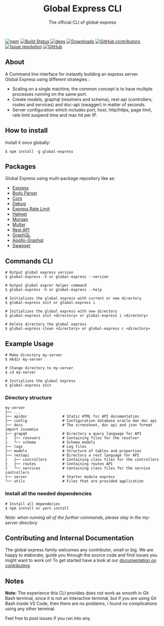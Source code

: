 <h1 align="center">Global Express CLI</h1>

<p align="center">
  The official CLI of global-express
</p>
<br>

[![npm][npm]][npm-url]
[![Build Status][build-status]][build-status-url]
[![deps][deps]][deps-url]
[![Downloads][downloads]][downloads-url]
[![GitHub contributors][contributors]][contributors-url]
[![Issue resolution][issue-resolution]][issue-resolution-url]
[![GitHub][license]][license-url]

## About

A Command line interface for instantly building an express server.  
Global Express using different strategies :

- Scaling on a single machine, the common concept is to have multiple processes running on the same port.
- Create models, graphql (resolvers and schema), rest-api (controllers, routes and services) and doc-api (swagger) in matter of seconds.
- Server configuration which includes port, host, http/https, page limit, rate limit suspend time and max hit per IP.

## How to install

Install it once globally:

```
$ npm install -g global-express
```

## Packages

Global Express using multi-package repository like as:

- [Express](https://www.npmjs.com/package/express)
- [Body Parser](https://www.npmjs.com/package/body-parser)
- [Cors](https://www.npmjs.com/package/cors)
- [Debug](https://www.npmjs.com/package/debug)
- [Express Rate Limit](https://www.npmjs.com/package/express-rate-limit)
- [Helmet](https://www.npmjs.com/package/helmet)
- [Morgan](https://www.npmjs.com/package/morgan)
- [Multer](https://www.npmjs.com/package/multer)
- [Rest API](https://restfulapi.net/)
- [GraphQL](https://graphql.org/code/#javascript)
- [Apollo-Graphql](https://www.apollographql.com/docs/)
- [Swagger](https://swagger.io/)

## Commands CLI

```
# Output global express version
$ global-express -V or global-express --version

# Output global exprer helper command
$ global-express -h or global-express --help

# Initializes the global express with current or new directory
$ global-express init or global-express i

# Initializes the global express with new directory
$ global-express init <directory> or global-express i <directory>

# Delete directory the global express
$ global-express clean <directory> or global-express c <directory>
```

## Example Usage

```
# Make directory my-server
$ mkdir my-server

# Change directory to my-server
$ cd my-server

# Initializes the global express
$ global-express init
```

### Directory structure

```
my-server
├── ...
├── apidoc                # Static HTML for API documentation
├── config                # Configuration database oracle dan doc api
├── docs                  # The screnshoot, doc api and json format import insomnia
├── grapqh                # Directory a query language for API
├   ├── resovers          # Containing files for the resolver
├   └── schema            # Schema models
├── logs                  # Log files
├── models                # Structure of tables and properties
├── restapi               # Directory a rest language for API
├   ├── controllers       # Containing class files for the controllers
├   ├── routes            # Containing routes API
├   └── services          # Containing class files for the service controllers
├── server                # Starter module express
└── utils                 # Files that are provided application
```

### Install all the needed dependencies

```
# Install all dependecies
$ npm install or yarn install
```

_Note: when running all of the further commands, please stay in the my-server directory_

## Contributing and Internal Documentation

The global express family welcomes any contributor, small or big. We are happy to elaborate, guide you through the source code and find issues you might want to work on! To get started have a look at our [documentation on contributing](./.github/CONTRIBUTING.md).

## Notes

**Note:** The experience this CLI provides does not work as smooth in Git Bash terminal, since it is not an interactive terminal, but if you are using Git Bash inside VS Code, then there are no problems, I found no complications using any other terminal.

Feel free to post issues if you run into any.

[npm]: https://img.shields.io/npm/v/global-express.svg
[npm-url]: https://www.npmjs.com/package/global-express
[build-status]: https://circleci.com/gh/eksant/global-express/tree/master.svg?style=shield
[build-status-url]: https://circleci.com/gh/eksant/global-express/tree/master
[deps]: https://img.shields.io/david/eksant/global-express.svg
[deps-url]: https://img.shields.io/david/dev/eksant/global-express
[downloads]: https://img.shields.io/npm/dw/global-express.svg
[downloads-url]: https://www.npmjs.com/package/global-express
[contributors]: https://img.shields.io/github/contributors/eksant/global-express.svg
[contributors-url]: https://github.com/eksant/global-express/graphs/contributors
[issue-resolution]: https://isitmaintained.com/badge/resolution/eksant/global-express.svg
[issue-resolution-url]: https://github.com/eksant/global-express/issues
[license]: https://img.shields.io/github/license/eksant/global-express
[license-url]: https://img.shields.io/github/license/eksant/global-express

